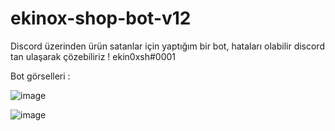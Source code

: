 # ekinox-shop-bot-v12
 Discord üzerinden ürün satanlar için yaptığım bir bot, hataları olabilir discord tan ulaşarak çözebiliriz ! ekin0xsh#0001

Bot görselleri : 

![image](https://user-images.githubusercontent.com/72770089/144710352-37b37201-39ae-469d-a5c8-50971f4c8903.png)

![image](https://user-images.githubusercontent.com/72770089/144710353-33aa95df-24a9-44cd-b049-57b3f61e594f.png)
